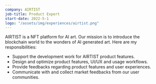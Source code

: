 ```yaml
---
company: AIRTIST
job-title: Product Expert
start-date: 2022-5-1
logo: "/assets/img/experiences/airtist.png"
---
```


AIRTIST is a NFT platform for AI art. Our mission is to introduce the blockchain world to the wonders of AI generated art. Here are my responsibilities:

* Support the development work for AIRTIST product features.
* Design and optimize product features, UI/UX and usage workflows.
* Provide feedbacks regarding product features and user experiences.
* Communicate with and collect market feedbacks from our user communities.
